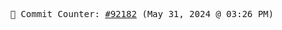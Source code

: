 <p align="center">
    <samp>
        📮 Commit Counter: <a href="https://github.com/Javascript-void0/Javascript-void0/commits/main">#92182</a> (May 31, 2024 @ 03:26 PM)
    </samp>
</p>